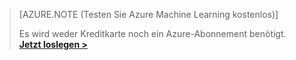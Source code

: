 >[AZURE.NOTE (Testen Sie Azure Machine Learning kostenlos)]
>
>Es wird weder Kreditkarte noch ein Azure-Abonnement benötigt. <a href="https://studio.azureml.net/Home" target="_blank">**Jetzt loslegen >**</a>

<!----HONumber=July15_HO4-->